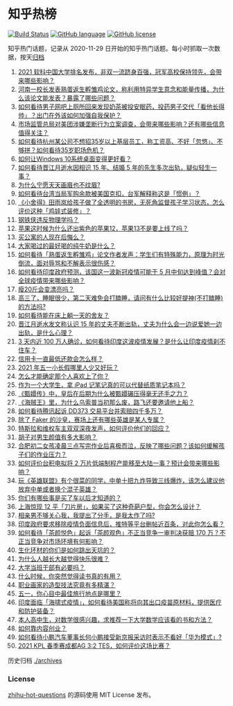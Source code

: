 # 知乎热榜
[![Build Status](https://github.com/ToWeLong/zhihu-hot-questions/workflows/CI/badge.svg)](https://github.com/ToWeLong/zhihu-hot-questions/actions)
[![GitHub language](https://img.shields.io/badge/language-golang-orange.svg)](https://golang.org/)
[![GitHub license](https://img.shields.io/github/license/ToWeLong/zhihu-hot-questions)](https://github.com/ToWeLong/zhihu-hot-questions/blob/main/LICENSE)

知乎热门话题，记录从 2020-11-29 日开始的知乎热门话题。每小时抓取一次数据，按天[归档](./archives)

<!-- BEGIN -->

1. [2021 软科中国大学排名发布，非双一流跻身百强，冠军高校保持领先，会带来哪些影响？](https://www.zhihu.com/question/456588330)
1. [河南一校长发表熟蛋返生孵雏鸡论文，称利用特异学生意念和能量传播，为什么该论文能发表？暴露了哪些问题？](https://www.zhihu.com/question/456600672)
1. [如何看待男子网吧上厕所回来发现奶茶被投安眠药，投药男子交代「看他长得帅」？出门在外该如何加强自我保护？](https://www.zhihu.com/question/456477743)
1. [市场监管总局对美团涉嫌垄断行为立案调查，会带来哪些影响？还有哪些信息值得关注？](https://www.zhihu.com/question/456670358)
1. [如何看待杭州某公司不想招35岁以上基层员工，称工资高、不好「忽悠」、不够拼？如何看待35岁职场危机？](https://www.zhihu.com/question/456103378)
1. [如何让Windows 10系统桌面变得更好看？](https://www.zhihu.com/question/45120814)
1. [如何看待晋江月逝水因相识 15 年、结婚 5 年的先生多次出轨，疑似轻生一事？](https://www.zhihu.com/question/456456779)
1. [为什么宁愿天天画眉也不纹眉?](https://www.zhihu.com/question/360168698)
1. [如何看待台湾当局军购余款被美国克扣，台军解释称这是「惯例」？](https://www.zhihu.com/question/456602898)
1. [《小舍得》田雨岚给孩子做了全透明的书房，无死角监督孩子学习状态，怎么评价这种「鸡娃式装修」？](https://www.zhihu.com/question/456247026)
1. [钢铁侠违反物理学吗？](https://www.zhihu.com/question/278556408)
1. [苹果这时候为什么还出紫色的苹果12，苹果13不是要上线了吗？](https://www.zhihu.com/question/455759423)
1. [买公寓的人现在后悔么？](https://www.zhihu.com/question/292382327)
1. [大家喝过的最好喝的纯牛奶是什么？](https://www.zhihu.com/question/37973170)
1. [如何看待「熟蛋返生孵雏鸡」论文作者发声：学生们有特殊能力，原理为时光倒流，面对辱骂和不解表示很伤感？](https://www.zhihu.com/question/456639794)
1. [如何看待印度政府预测，该国这一波新冠疫情可能于 5 月中旬达到峰值？会对全球疫情带来哪些影响？](https://www.zhihu.com/question/456604776)
1. [瘦20斤会变漂亮吗？](https://www.zhihu.com/question/392591592)
1. [高三了，睡眠很少，第二天难免会打瞌睡，请问有什么比较好提神(不打瞌睡)的方法吗?](https://www.zhihu.com/question/309565178)
1. [如何看待能在床上躺一天的舍友？](https://www.zhihu.com/question/318657086)
1. [晋江月逝水发文称认识 15 年的丈夫不断出轨，丈夫为什么会一边说爱她一边出轨，是什么心理？](https://www.zhihu.com/question/456437104)
1. [3 天内近 100 万人确诊，如何看待印度这波疫情发展？是什么让印度疫情刹不住车？](https://www.zhihu.com/question/456445443)
1. [信用卡一直最低还款会怎么样？](https://www.zhihu.com/question/448302850)
1. [2021 年五一小长假哪里人少又好玩？](https://www.zhihu.com/question/454525882)
1. [怎么才能确定那个人喜欢上了你？](https://www.zhihu.com/question/455880516)
1. [作为一个大学生，拿 iPad 记笔记真的可以代替纸质笔记本吗？](https://www.zhihu.com/question/304770209)
1. [《甄嬛传》中，皇后在后期为什么被甄嬛碾压得毫无还手之力？](https://www.zhihu.com/question/372451881)
1. [《海贼王》里，为什么乌索普当初那么废，路飞还要邀请他上船？](https://www.zhihu.com/question/456294379)
1. [如何看待腾讯起诉 DD373 交易平台并索赔四千多万？](https://www.zhihu.com/question/453578487)
1. [除了 Faker 的沙皇，赛场上还有哪些英雄是某人专属？](https://www.zhihu.com/question/443771037)
1. [特斯拉和维权车主双双深夜发声，如何评价他们的回应？](https://www.zhihu.com/question/456587915)
1. [胡子对男生颜值有多大影响？](https://www.zhihu.com/question/294511640)
1. [合肥初二女孩凌晨三点写完作业后喜极而泣，反映了哪些问题？该如何缓解孩子们的作业压力？](https://www.zhihu.com/question/456173619)
1. [如何评价台积电拟将 2 万片低端制程产能移至大陆一事？预计会带来哪些影响？](https://www.zhihu.com/question/456306249)
1. [玩《英雄联盟》有个很菜的同学，中单十把九炸导致三线爆炸，该怎么建议他放弃中单或者换个混子英雄？](https://www.zhihu.com/question/452787061)
1. [你们有哪些事是买了车以后才知道的？](https://www.zhihu.com/question/31086102)
1. [上海惊现 12 平「刀片房」，如果买了这种奇葩户型，你会怎么设计？](https://www.zhihu.com/question/455743955)
1. [相亲男不够关心我，我提出了分手，是我太作了吗?](https://www.zhihu.com/question/455591381)
1. [印度政府要求移除疫情负面信息后，推特等平台删帖近百条，对此你怎么看？](https://www.zhihu.com/question/456608680)
1. [如何看待「茶颜悦色」起诉「茶颜观色」不正当竞争一审判决获赔 170 万？不正当竞争对市场环境有何影响？](https://www.zhihu.com/question/456611975)
1. [生化环材的你们是如何跳出天坑的？](https://www.zhihu.com/question/453870771)
1. [为什么人越长大越觉得快乐很难？](https://www.zhihu.com/question/454683034)
1. [大学当班干部有必要吗？](https://www.zhihu.com/question/295922396)
1. [什么时候，你突然觉得读书真的有用？](https://www.zhihu.com/question/453740380)
1. [职业画家的造型技法究竟有多精湛？](https://www.zhihu.com/question/273919371)
1. [五一，你心目中最佳旅行地点是哪里？](https://www.zhihu.com/question/453601967)
1. [印度面临「海啸式疫情」，如何看待美国称将向其出口疫苗原材料，提供医疗和防护装备？](https://www.zhihu.com/question/456591873)
1. [本人高中生，对数学很感兴趣，求推荐一下大学数学应该看的书和方法？](https://www.zhihu.com/question/444606417)
1. [如何靠内容创业？](https://www.zhihu.com/question/44078624)
1. [如何看待小鹏汽车董事长何小鹏接受新京报采访时表示不看好「华为模式」?](https://www.zhihu.com/question/455998211)
1. [2021 KPL 春季赛成都AG 3:2 TES，如何评价这场比赛？](https://www.zhihu.com/question/456536490)

<!-- END -->

历史归档 [./archives](./archives)


### License
[zhihu-hot-questions](https://github.com/towelong/zhihu-hot-questions) 的源码使用 MIT License 发布。